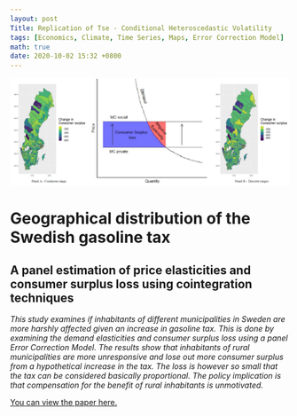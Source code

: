 ```yaml
---
layout: post
Title: Replication of Tse - Conditional Heteroscedastic Volatility
tags: [Economics, Climate, Time Series, Maps, Error Correction Model]
math: true
date: 2020-10-02 15:32 +0800
---
```

<img src="/portfolio/pages-images/First-Master-Essay-pages.jpg" class="page-image" alt="">

# Geographical distribution of the Swedish gasoline tax
## A panel estimation of price elasticities and consumer surplus loss using cointegration techniques
<em>
This study examines if inhabitants of different municipalities in Sweden are more harshly affected given an increase in gasoline tax. This is done by examining the demand elasticities and consumer surplus loss using a panel Error Correction Model. The results show that inhabitants of rural municipalities are more unresponsive and lose out more consumer surplus from a hypothetical increase in the tax. The loss is however so small that the tax can be considered basically proportional. The policy implication is that compensation for the benefit of rural inhabitants is unmotivated.
</em>

<a href="http://lup.lub.lu.se/student-papers/record/9028799/file/9028801.pdf" target="_blank">You can view the paper here.</a>